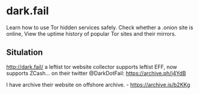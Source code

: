 # dark.fail
Learn how to use Tor hidden services safely. Check whether a .onion site is online, View the uptime history of popular Tor sites and their mirrors.

## Situlation

http://dark.fail/ a leftist tor website collector supports leftist EFF, now supports ZCash... on their twitter @DarkDotFail: https://archive.ph/j4YdB
 

I have archive their website on offshore archive. - https://archive.is/b2KKg
